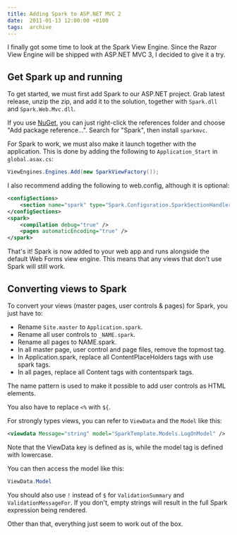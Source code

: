 ```yaml
---
title: Adding Spark to ASP.NET MVC 2
date:  2011-01-13 12:00:00 +0100
tags:  archive
---
```


I finally got some time to look at the Spark View Engine. Since the Razor View Engine will be shipped with ASP.NET MVC 3, I decided to give it a try.


## Get Spark up and running

To get started, we must first add Spark to our ASP.NET project. Grab latest release, unzip the zip, and add it to the solution, together with `Spark.dll` and `Spark.Web.Mvc.dll`.

If you use [NuGet](https://www.nuget.org), you can just right-click the references folder and choose "Add package reference...". Search for "Spark", then install `sparkmvc`.

For Spark to work, we must also make it launch together with the application. This is done by adding the following to `Application_Start` in `global.asax.cs`:

```csharp
ViewEngines.Engines.Add(new SparkViewFactory());
```

I also recommend adding the following to web.config, although it is optional:

```xml
<configSections>
	<section name="spark" type="Spark.Configuration.SparkSectionHandler, Spark"/>
</configSections>
<spark>
	<compilation debug="true" />
	<pages automaticEncoding="true" />
</spark>
```

That's it! Spark is now added to your web app and runs alongside the default Web Forms view engine. This means that any views that don't use Spark will still work.


## Converting views to Spark

To convert your views (master pages, user controls & pages) for Spark, you just have to:

- Rename `Site.master` to `Application.spark`.
- Rename all user controls to `_NAME.spark`.
- Rename all pages to NAME.spark.
- In all master page, user control and page files, remove the topmost tag.
- In Application.spark, replace all ContentPlaceHolders tags with use spark tags.
- In all pages, replace all Content tags with contentspark tags.

The name pattern is used to make it possible to add user controls as HTML elements.

You also have to replace `<%` with `${`.

For strongly types views, you can refer to `ViewData` and the `Model` like this:

```xml
<viewdata Message="string" model="SparkTemplate.Models.LogOnModel" />
```

Note that the ViewData key is defined as is, while the model tag is defined with lowercase. 

You can then access the model like this:

```csharp
ViewData.Model
```

You should also use `!` instead of `$` for `ValidationSummary` and `ValidationMessageFor`. If you don't, empty strings will result in the full Spark expression being rendered.

Other than that, everything just seem to work out of the box.